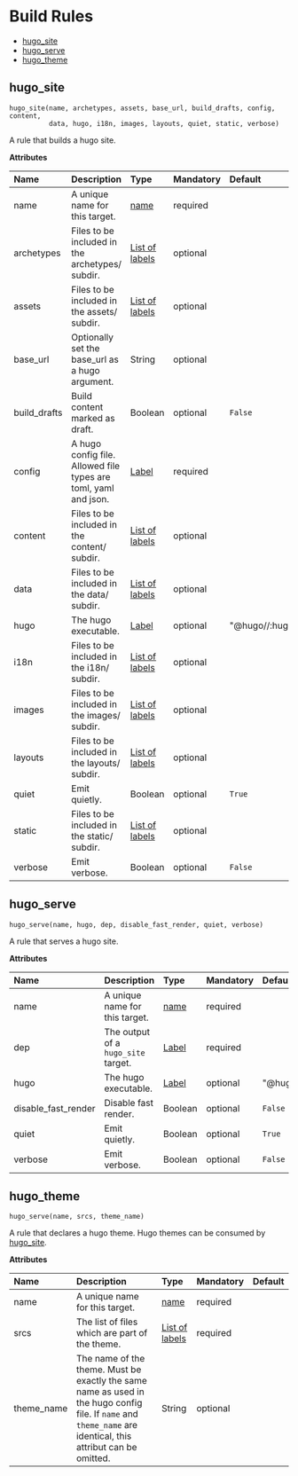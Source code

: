 # Build Rules

- [hugo_site](#hugo_site)
- [hugo_serve](#hugo_serve)
- [hugo_theme](#hugo_theme)

## hugo_site

```shell
hugo_site(name, archetypes, assets, base_url, build_drafts, config, content,
          data, hugo, i18n, images, layouts, quiet, static, verbose)
```

A rule that builds a hugo site.

**Attributes**

| Name           | Description    | Type           | Mandatory      | Default        |
| :------------- | :------------- | :------------- | :------------- | :------------- |
| name | A unique name for this target. | [name](https://bazel.build/docs/build-ref.html#name) | required | |
| archetypes | Files to be included in the archetypes/ subdir. | [List of labels](https://bazel.build/docs/build-ref.html#labels) | optional | |
| assets | Files to be included in the assets/ subdir. | [List of labels](https://bazel.build/docs/build-ref.html#labels) | optional | |
| base_url | Optionally set the base_url as a hugo argument. | String | optional | |
| build_drafts | Build content marked as draft. | Boolean | optional | `False` |
| config | A hugo config file. Allowed file types are toml, yaml and json. | [Label](https://bazel.build/docs/build-ref.html#labels) | required | |
| content | Files to be included in the content/ subdir. | [List of labels](https://bazel.build/docs/build-ref.html#labels) | optional | |
| data | Files to be included in the data/ subdir. | [List of labels](https://bazel.build/docs/build-ref.html#labels) | optional | |
| hugo | The hugo executable. | [Label](https://bazel.build/docs/build-ref.html#labels) | optional | "@hugo//:hugo" |
| i18n | Files to be included in the i18n/ subdir. | [List of labels](https://bazel.build/docs/build-ref.html#labels) | optional | |
| images | Files to be included in the images/ subdir. | [List of labels](https://bazel.build/docs/build-ref.html#labels) | optional | |
| layouts | Files to be included in the layouts/ subdir. | [List of labels](https://bazel.build/docs/build-ref.html#labels) | optional | |
| quiet | Emit quietly. | Boolean | optional | `True` |
| static | Files to be included in the static/ subdir. | [List of labels](https://bazel.build/docs/build-ref.html#labels) | optional | |
| verbose | Emit verbose. | Boolean | optional | `False` |

## hugo_serve

```shell
hugo_serve(name, hugo, dep, disable_fast_render, quiet, verbose)
```

A rule that serves a hugo site.

**Attributes**

| Name           | Description    | Type           | Mandatory      | Default        |
| :------------- | :------------- | :------------- | :------------- | :------------- |
| name | A unique name for this target. | [name](https://bazel.build/docs/build-ref.html#name) | required | |
| dep | The output of a `hugo_site` target. | [Label](https://bazel.build/docs/build-ref.html#labels) | required | |
| hugo | The hugo executable. | [Label](https://bazel.build/docs/build-ref.html#labels) | optional | "@hugo//:hugo" |
| disable_fast_render | Disable fast render. | Boolean | optional | `False` |
| quiet | Emit quietly. | Boolean | optional | `True` |
| verbose | Emit verbose. | Boolean | optional | `False` |

## hugo_theme

```shell
hugo_serve(name, srcs, theme_name)
```

A rule that declares a hugo theme. Hugo themes can be consumed by [hugo_site](#hugo_site).

**Attributes**

| Name           | Description    | Type           | Mandatory      | Default        |
| :------------- | :------------- | :------------- | :------------- | :------------- |
| name | A unique name for this target. | [name](https://bazel.build/docs/build-ref.html#name) | required | |
| srcs | The list of files which are part of the theme. | [List of labels](https://bazel.build/docs/build-ref.html#labels) | required | |
| theme_name | The name of the theme. Must be exactly the same name as used in the hugo config file. If `name` and `theme_name` are identical, this attribut can be omitted. | String | optional | |
